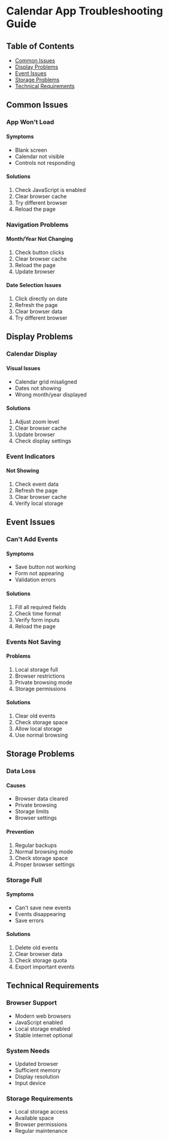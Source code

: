 # Calendar App Troubleshooting Guide

## Table of Contents
- [Common Issues](#common-issues)
- [Display Problems](#display-problems)
- [Event Issues](#event-issues)
- [Storage Problems](#storage-problems)
- [Technical Requirements](#technical-requirements)

## Common Issues

### App Won't Load

#### Symptoms
- Blank screen
- Calendar not visible
- Controls not responding

#### Solutions
1. Check JavaScript is enabled
2. Clear browser cache
3. Try different browser
4. Reload the page

### Navigation Problems

#### Month/Year Not Changing
1. Check button clicks
2. Clear browser cache
3. Reload the page
4. Update browser

#### Date Selection Issues
1. Click directly on date
2. Refresh the page
3. Clear browser data
4. Try different browser

## Display Problems

### Calendar Display

#### Visual Issues
- Calendar grid misaligned
- Dates not showing
- Wrong month/year displayed

#### Solutions
1. Adjust zoom level
2. Clear browser cache
3. Update browser
4. Check display settings

### Event Indicators

#### Not Showing
1. Check event data
2. Refresh the page
3. Clear browser cache
4. Verify local storage

## Event Issues

### Can't Add Events

#### Symptoms
- Save button not working
- Form not appearing
- Validation errors

#### Solutions
1. Fill all required fields
2. Check time format
3. Verify form inputs
4. Reload the page

### Events Not Saving

#### Problems
1. Local storage full
2. Browser restrictions
3. Private browsing mode
4. Storage permissions

#### Solutions
1. Clear old events
2. Check storage space
3. Allow local storage
4. Use normal browsing

## Storage Problems

### Data Loss

#### Causes
- Browser data cleared
- Private browsing
- Storage limits
- Browser settings

#### Prevention
1. Regular backups
2. Normal browsing mode
3. Check storage space
4. Proper browser settings

### Storage Full

#### Symptoms
- Can't save new events
- Events disappearing
- Save errors

#### Solutions
1. Delete old events
2. Clear browser data
3. Check storage quota
4. Export important events

## Technical Requirements

### Browser Support
- Modern web browsers
- JavaScript enabled
- Local storage enabled
- Stable internet optional

### System Needs
- Updated browser
- Sufficient memory
- Display resolution
- Input device

### Storage Requirements
- Local storage access
- Available space
- Browser permissions
- Regular maintenance
